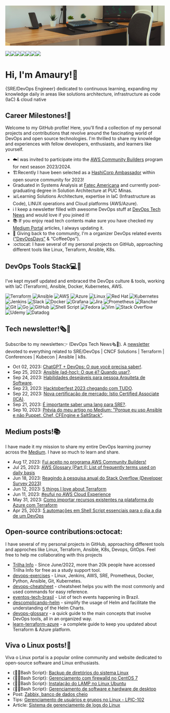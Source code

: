 ![git](https://github.com/amaurybsouza/amaurybsouza/blob/master/Neat-Work-Space-With-Indoor-Plants.jpg)

<a href="https://amaurybsouza.github.io/portfolio/"><img src="https://img.shields.io/badge/website-000000?style=for-the-badge&logo=About.me&logoColor=white" /><a/><a 
href="https://twitter.com/amaurybsouza_"><img src="https://img.shields.io/badge/Twitter-1DA1F2?style=for-the-badge&logo=twitter&logoColor=white" /><a/><a
href="https://amaurybsouza.medium.com/"><img src="https://img.shields.io/badge/medium-%2312100E.svg?&style=for-the-badge&logo=medium&logoColor=white" /><a/><a
href="https://amauryborgessouza.substack.com/"><img src="https://img.shields.io/badge/Substack-%23006f5c.svg?style=for-the-badge&logo=substack&logoColor=FF6719" /><a/><a
href="https://www.linkedin.com/in/amaurybsouza/"><img src="https://img.shields.io/badge/LinkedIn-0077B5?style=for-the-badge&logo=linkedin&logoColor=white" /><a/><a href="https://amauryborgesouza@gmail.com"><img src="https://img.shields.io/badge/Gmail-D14836?style=for-the-badge&logo=gmail&logoColor=white" /><a/><a 
href="https://gitlab.com/amauryborgesouza"><img src="https://img.shields.io/badge/gitlab-%23181717.svg?style=for-the-badge&logo=gitlab&logoColor=white" /><a/>
  

# Hi, I'm Amaury!👋
{SRE/DevOps Engineer} dedicated to continuous learning, expanding my knowledge daily in areas like solutions architecture, infrastructure as code (IaC) & cloud native

## Career Milestones!🚀
Welcome to my GitHub profile! Here, you'll find a collection of my personal projects and contributions that revolve around the fascinating world of DevOps and open source technologies. I'm thrilled to share my knowledge and experiences with fellow developers, enthusiasts, and learners like yourself.
  - ☁️I was invited to participate into the [AWS Community Builders](https://aws.amazon.com/pt/developer/community/community-builders/) program for next season 2023/2024.
  - 🏗️Recently I have been selected as a [HashiCorp Ambassador](https://www.credly.com/badges/fa9fb10e-5ca6-45a4-87d1-d5c110d05f97) within open source community for 2023!
  - Graduated in Systems Analysis at [Fatec Americana](https://www.fatec.edu.br/) and currently post-graduating degree in Solution Architecture at PUC Minas.
  - 📊Learning Solutions Architecture, expertise in IaC (Infrastructure as Code), LINUX operations and Cloud platforms (AWS/Azure). 
  -  ℹ️ I keep a newsletter filled with awesome DevOps stuff at [DevOps Tech News](https://amauryborgessouza.substack.com/) and would love if you joined it!
  - 📚 If you enjoy read tech contents make sure you have checked my [Medium Portal](https://amaurybsouza.medium.com/) articles, I always updating it.
  - 📆 Giving back to the community, I'm a organizer DevOps related events ([“DevOpsDays”](https://devopsdays.org/) & “CoffeeOps”).
  - :octocat: I have several of my personal projects on GitHub, approaching different tools like Linux, Terraform, Ansible, K8s.
  
## DevOps Tools Stack💻🧰
I’ve kept myself updated and embraced the DevOps culture & tools, working with IaC (Terraform), Ansible, Docker, Kubernetes, AWS.
  
![Terraform](https://img.shields.io/badge/terraform-%235835CC.svg?style=for-the-badge&logo=terraform&logoColor=white)
![Ansible](https://img.shields.io/badge/ansible-%231A1918.svg?style=for-the-badge&logo=ansible&logoColor=white)
![AWS](https://img.shields.io/badge/AWS-%23FF9900.svg?style=for-the-badge&logo=amazon-aws&logoColor=white)
![Azure](https://img.shields.io/badge/azure-%230072C6.svg?style=for-the-badge&logo=microsoftazure&logoColor=white)
![Linux](https://img.shields.io/badge/Linux-FCC624?style=for-the-badge&logo=linux&logoColor=black)
![Red Hat](https://img.shields.io/badge/Red%20Hat-EE0000?style=for-the-badge&logo=redhat&logoColor=white)
![Kubernetes](https://img.shields.io/badge/kubernetes-%23326ce5.svg?style=for-the-badge&logo=kubernetes&logoColor=white)
![Jenkins](https://img.shields.io/badge/jenkins-%232C5263.svg?style=for-the-badge&logo=jenkins&logoColor=white)
![Slack](https://img.shields.io/badge/Slack-4A154B?style=for-the-badge&logo=slack&logoColor=white)
![Docker](https://img.shields.io/badge/docker-%230db7ed.svg?style=for-the-badge&logo=docker&logoColor=white)
![Grafana](https://img.shields.io/badge/grafana-%23F46800.svg?style=for-the-badge&logo=grafana&logoColor=white)
![Jira](https://img.shields.io/badge/jira-%230A0FFF.svg?style=for-the-badge&logo=jira&logoColor=white)
![Prometheus](https://img.shields.io/badge/Prometheus-E6522C?style=for-the-badge&logo=Prometheus&logoColor=white)
![Rancher](https://img.shields.io/badge/rancher-%230075A8.svg?style=for-the-badge&logo=rancher&logoColor=white)
![Git](https://img.shields.io/badge/git-%23F05033.svg?style=for-the-badge&logo=git&logoColor=white)
![Go](https://img.shields.io/badge/go-%2300ADD8.svg?style=for-the-badge&logo=go&logoColor=white)
![GitHub](https://img.shields.io/badge/github-%23121011.svg?style=for-the-badge&logo=github&logoColor=white)
![Shell Script](https://img.shields.io/badge/shell_script-%23121011.svg?style=for-the-badge&logo=gnu-bash&logoColor=white)
![Fedora](https://img.shields.io/badge/Fedora-294172?style=for-the-badge&logo=fedora&logoColor=white)
![Vim](https://img.shields.io/badge/VIM-%2311AB00.svg?style=for-the-badge&logo=vim&logoColor=white)
![Stack Overflow](https://img.shields.io/badge/-Stackoverflow-FE7A16?style=for-the-badge&logo=stack-overflow&logoColor=white)
![Udemy](https://img.shields.io/badge/Udemy-A435F0?style=for-the-badge&logo=Udemy&logoColor=white)
![Datadog](https://img.shields.io/badge/datadog-%23632CA6.svg?style=for-the-badge&logo=datadog&logoColor=white)

## Tech newsletter!🗞️📰
Subscribe to my newsletter👉 (DevOps Tech News🗞️📰). A [newsletter](https://amauryborgessouza.substack.com/) devoted to everything related to SRE/DevOps | CNCF Solutions | Terraform | Conferences | Kubecon | Ansible | k8s.
- Oct 02, 2023: [ChatGPT + DevOps: O que você precisa saber!](https://amauryborgessouza.substack.com/p/chatgpt-devops-o-que-voce-precisa).
- Sep 25, 2023: [Ansible (ad-hoc): O que é? Quando usar?](https://amauryborgessouza.substack.com/p/ansible-ad-hoc-o-que-e-quando-usar).
- Sep 24, 2023: [Habilidades desejáveis para pessoa Arquiteta de Software](https://amauryborgessouza.substack.com/p/habilidades-desejaveis-para-pessoa).
- Sep 23, 2023: [Hacktoberfest 2023 chegando com TUDO](https://amauryborgessouza.substack.com/p/hacktoberfest-2023-chegando-com-tudo).
- Sep 22, 2023: [Nova certificação de mercado: Istio Certified Associate (ICA)](https://amauryborgessouza.substack.com/p/nova-certificacao-de-mercado-istio).
- Sep 21, 2023: [É importante saber uma lang para SRE?](https://amauryborgessouza.substack.com/p/e-importante-saber-uma-lang-para).
- Sep 10, 2023: [Prévia do meu artigo no Medium: "Porque eu uso Ansible e não Puppet, Chef, CFEngine e SaltStack"](https://amauryborgessouza.substack.com/p/previa-do-meu-artigo-no-medium-porque).

## Medium posts!📚
I have made it my mission to share my entire DevOps learning journey across the [Medium](https://amaurybsouza.medium.com/). I have so much to learn and share.
- Aug 17, 2023: [Fui aceito no programa AWS Community Builders!](https://amaurybsouza.medium.com/fui-aceito-no-programa-aws-community-builders-76cc28b735f8)
- Jul 25, 2023: [AWS Glossary [Part I]: List of frequently terms used on daily basis](https://amaurybsouza.medium.com/aws-glossary-part-i-list-of-frequently-terms-used-on-daily-basis-fe261f3394dd)
- Jun 18, 2023: [Reagindo à pesquisa anual do Stack Overflow (Developer Survey 2023)](https://amaurybsouza.medium.com/reagindo-%C3%A0-pesquisa-anual-do-stack-overflow-developer-survey-2023-40f100245dca)
- Jun 12, 2023: [5 things I love about Terraform](https://amaurybsouza.medium.com/5-things-i-love-about-terraform-89682856d35d) 
- Jun 11, 2023: [#eufui no AWS Cloud Experience](https://amaurybsouza.medium.com/eufui-no-aws-cloud-experience-10331a1b2fff)
- May 31, 2023: [Como importar recursos existentes na plataforma do Azure com Terraform](https://amaurybsouza.medium.com/como-importar-recursos-existentes-na-plataforma-do-azure-com-terraform-b32581b030c2) 
- Apr 25, 2023: [5 automações em Shell Script essenciais para o dia a dia de um DevOps](https://amaurybsouza.medium.com/5-automa%C3%A7%C3%B5es-em-shell-script-essenciais-para-o-dia-a-dia-de-um-devops-5cdc1f33a98a)
  
## Open-source contributions:octocat:
I have several of my personal projects in GitHub, approaching different tools and approches like Linux, Terraform, Ansible, K8s, Devops, GitOps. Feel free to help me collaborating with this projects

- [Trilha Info](https://trilha.info) - Since June/2022, more than 20k people have accessed Trilha Info for free as a study support tool.
- [devops-exercises](https://github.com/bregman-arie/devops-exercises) - Linux, Jenkins, AWS, SRE, Prometheus, Docker, Python, Ansible, Git, Kubernetes.
- [devops-cheatsheet](https://github.com/amaurybsouza/devops-cheatsheet) - cheatsheet helps you with the most commonly and used commands for easy reference.
- [eventos-tech-brasil](https://github.com/Abacatinhos/eventos-tech-brasil) - List of tech events happening in Brazil.
- [descomplicando-helm](https://github.com/badtuxx/DescomplicandoHelm) - simplify the usage of Helm and facilitate the understanding of the Helm Charts.
- [devops-glossary](https://github.com/Kubernetes-Tutorialz/devops-glossary) - a quick guide to the main concepts that involve DevOps tools, all in an organized way.
- [learn-terraform-azure](https://github.com/Terraform-Tutorials/learn-terraform-azure) - a complete guide to keep you updated about Terraform & Azure platform.

## Viva o Linux posts!🐧
Viva o Linux portal is a popular online community and website dedicated to open-source software and Linux enthusiasts. 
- {👨‍💻Bash Script}: [Backup de diretórios do sistema Linux](https://www.vivaolinux.com.br/script/Backup-de-diretorios-do-sistema-Linux/)
- {👨‍💻Bash Script}: [Gerenciamento com firewalld no CentOS 7](https://www.vivaolinux.com.br/script/Gerenciamento-com-firewalld-no-CentOS-7/)
- {👨‍💻Bash Script}: [Instalação do LAMP no Linux Ubuntu](https://www.vivaolinux.com.br/script/Instalacao-do-LAMP-no-Linux-Ubuntu/)
- {👨‍💻Bash Script}: [Gerenciamento de software e hardware de desktop](https://www.vivaolinux.com.br/script/Gerenciamento-de-software-e-hardware-de-desktop/)
- Post: [Zabbix, banco de dados cheio](https://www.vivaolinux.com.br/topico/Zabbix/Banco-de-dados-cheio)
- Tips: [Gerenciamento de usuários e grupos no Linux - LPIC-102](https://www.vivaolinux.com.br/~amaurybsouza/dicas/)
- Article: [Sistema de gerenciamento de logs do Linux](https://www.vivaolinux.com.br/artigo/Sistema-de-gerenciamento-de-logs-do-Linux/)

